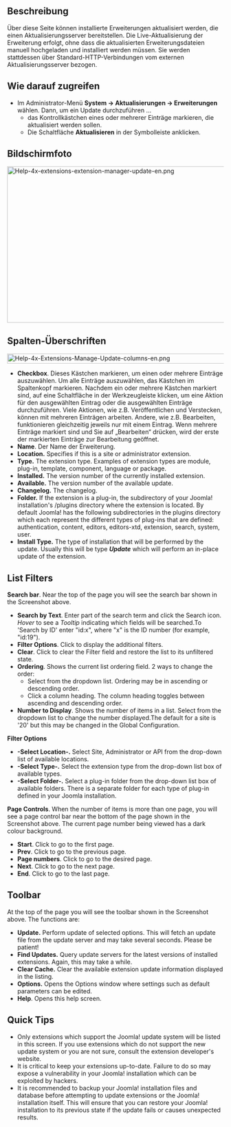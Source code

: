 <!-- Filename: Help4.x:Extensions:_Update / Display title: Erweiterungen: Aktualisieren -->

## Beschreibung

Über diese Seite können installierte Erweiterungen aktualisiert werden,
die einen Aktualisierungsserver bereitstellen. Die Live-Aktualisierung
der Erweiterung erfolgt, ohne dass die aktualisierten
Erweiterungsdateien manuell hochgeladen und installiert werden müssen.
Sie werden stattdessen über Standard-HTTP-Verbindungen vom externen
Aktualisierungsserver bezogen.

## Wie darauf zugreifen

- Im Administrator-Menü
  **System → Aktualisierungen → Erweiterungen** wählen. Dann, um
  ein Update durchzuführen ...
  - das Kontrollkästchen eines oder mehrerer Einträge markieren, die
    aktualisiert werden sollen.
  - Die Schaltfläche **Aktualisieren** in der Symbolleiste anklicken.

## Bildschirmfoto

<img
src="https://docs.joomla.org/images/d/d7/Help-4x-extensions-extension-manager-update-en.png"
decoding="async" data-file-width="800" data-file-height="363"
width="800" height="363"
alt="Help-4x-extensions-extension-manager-update-en.png" />

## Spalten-Überschriften

<img
src="https://docs.joomla.org/images/thumb/1/1d/Help-4x-Extensions-Manage-Update-columns-en.png/680px-Help-4x-Extensions-Manage-Update-columns-en.png"
decoding="async"
srcset="https://docs.joomla.org/images/1/1d/Help-4x-Extensions-Manage-Update-columns-en.png 1.5x"
data-file-width="871" data-file-height="29" width="680" height="23"
alt="Help-4x-Extensions-Manage-Update-columns-en.png" />

- **Checkbox**. Dieses Kästchen markieren, um einen oder mehrere
  Einträge auszuwählen. Um alle Einträge auszuwählen, das Kästchen im
  Spaltenkopf markieren. Nachdem ein oder mehrere Kästchen markiert
  sind, auf eine Schaltfläche in der Werkzeugleiste klicken, um eine
  Aktion für den ausgewählten Eintrag oder die ausgewählten Einträge
  durchzuführen. Viele Aktionen, wie z.B. Veröffentlichen und
  Verstecken, können mit mehreren Einträgen arbeiten. Andere, wie z.B.
  Bearbeiten, funktionieren gleichzeitig jeweils nur mit einem Eintrag.
  Wenn mehrere Einträge markiert sind und Sie auf „Bearbeiten“ drücken,
  wird der erste der markierten Einträge zur Bearbeitung geöffnet.
- **Name**. Der Name der Erweiterung.
- **Location.** Specifies if this is a site or administrator extension.
- **Type.** The extension type. Examples of extension types are module,
  plug-in, template, component, language or package.
- **Installed.** The version number of the currently installed
  extension.
- **Available.** The version number of the available update.
- **Changelog.** The changelog.
- **Folder.** If the extension is a plug-in, the subdirectory of your
  Joomla! installation's /plugins directory where the extension is
  located. By default Joomla! has the following subdirectories in the
  plugins directory which each represent the different types of plug-ins
  that are defined: authentication, content, editors, editors-xtd,
  extension, search, system, user.
- **Install Type.** The type of installation that will be performed by
  the update. Usually this will be type ***Update*** which will perform
  an in-place update of the extension.

## List Filters

**Search bar**. Near the top of the page you will see the search bar
shown in the Screenshot above.

- **Search by Text**. Enter part of the search term and click the Search
  icon. *Hover* to see a *Tooltip* indicating which fields will be
  searched.To 'Search by ID' enter "id:x", where "x" is the ID number
  (for example, "id:19").
- **Filter Options**. Click to display the additional filters.
- **Clear**. Click to clear the Filter field and restore the list to its
  unfiltered state.
- **Ordering**. Shows the current list ordering field. 2 ways to change
  the order:
  - Select from the dropdown list. Ordering may be in ascending or
    descending order.
  - Click a column heading. The column heading toggles between ascending
    and descending order.
- **Number to Display**. Shows the number of items in a list. Select
  from the dropdown list to change the number displayed.The default for
  a site is '20' but this may be changed in the Global Configuration.

**Filter Options**

- **-Select Location-.** Select Site, Administrator or API from the
  drop-down list of available locations.
- **-Select Type-.** Select the extension type from the drop-down list
  box of available types.
- **-Select Folder-.** Select a plug-in folder from the drop-down list
  box of available folders. There is a separate folder for each type of
  plug-in defined in your Joomla installation.

**Page Controls**. When the number of items is more than one page, you
will see a page control bar near the bottom of the page shown in the
Screenshot above. The current page number being viewed
has a dark colour background.

- **Start**. Click to go to the first page.
- **Prev**. Click to go to the previous page.
- **Page numbers**. Click to go to the desired page.
- **Next**. Click to go to the next page.
- **End**. Click to go to the last page.

## Toolbar

At the top of the page you will see the toolbar shown in the
Screenshot above. The functions are:

- **Update.** Perform update of selected options. This will fetch an
  update file from the update server and may take several seconds.
  Please be patient!
- **Find Updates.** Query update servers for the latest versions of
  installed extensions. Again, this may take a while.
- **Clear Cache.** Clear the available extension update information
  displayed in the listing.
- **Options.** Opens the Options window where settings such as default
  parameters can be edited.
- **Help**. Opens this help screen.

## Quick Tips

- Only extensions which support the Joomla! update system will be listed
  in this screen. If you use extensions which do not support the new
  update system or you are not sure, consult the extension developer's
  website.
- It is critical to keep your extensions up-to-date. Failure to do so
  may expose a vulnerability in your Joomla! installation which can be
  exploited by hackers.
- It is recommended to backup your Joomla! installation files and
  database before attempting to update extensions or the Joomla!
  installation itself. This will ensure that you can restore your
  Joomla! installation to its previous state if the update fails or
  causes unexpected results.

